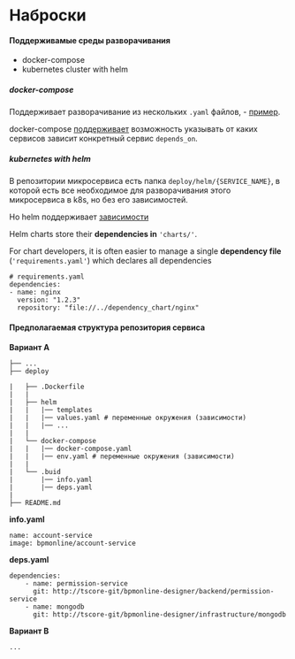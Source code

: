 # Наброски

#### Поддерживамые среды разворачивания 

* docker-compose
* kubernetes cluster with helm 

##### docker-compose

Поддерживает разворачивание из нескольких `.yaml` файлов, - [пример](example/docker-compose).  

docker-compose [поддерживает](https://docs.docker.com/compose/compose-file/#depends_on) возможность указывать от каких
 сервисов зависит конкретный сервис `depends_on`. 
 
##### kubernetes with helm
 
В репозитории микросервиса есть папка `deploy/helm/{SERVICE_NAME}`, в которой есть все необходимое для разворачивания
этого микросервиса в k8s, но без его зависимостей.

Но helm поддерживает [зависимости](https://github.com/helm/helm/blob/master/docs/helm/helm_dependency.md)

Helm charts store their **dependencies in** `'charts/'`. 

For chart developers, it is often easier to manage a single
**dependency file** (`'requirements.yaml'`) which declares all dependencies
 
```
# requirements.yaml
dependencies:
- name: nginx
  version: "1.2.3"
  repository: "file://../dependency_chart/nginx"
```

#### Предполагаемая структура репозитория сервиса

**Вариант A**
```
├── ...
├── deploy

|   ├── .Dockerfile
|   |
|   ├── helm
|   |   |── templates
|   |   |── values.yaml # переменные окружения (зависимости)
|   |   |── ...
|   |
|   └── docker-compose
|   |   |── docker-compose.yaml
|   |   |── env.yaml # переменные окружения (зависимости)
|   |
|   └── .buid
|       |── info.yaml
|       |── deps.yaml
|
├── README.md
```

**info.yaml**
```$xslt
name: account-service
image: bpmonline/account-service
```

**deps.yaml**
```
dependencies:
    - name: permission-service
      git: http://tscore-git/bpmonline-designer/backend/permission-service
    - name: mongodb
      git: http://tscore-git/bpmonline-designer/infrastructure/mongodb
```

**Вариант B**

```
...
```
